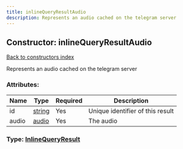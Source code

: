 ```yaml
---
title: inlineQueryResultAudio
description: Represents an audio cached on the telegram server
---
```

## Constructor: inlineQueryResultAudio  
[Back to constructors index](index.md)



Represents an audio cached on the telegram server

### Attributes:

| Name     |    Type       | Required | Description |
|----------|---------------|----------|-------------|
|id|[string](../types/string.md) | Yes|Unique identifier of this result|
|audio|[audio](../types/audio.md) | Yes|The audio|



### Type: [InlineQueryResult](../types/InlineQueryResult.md)


